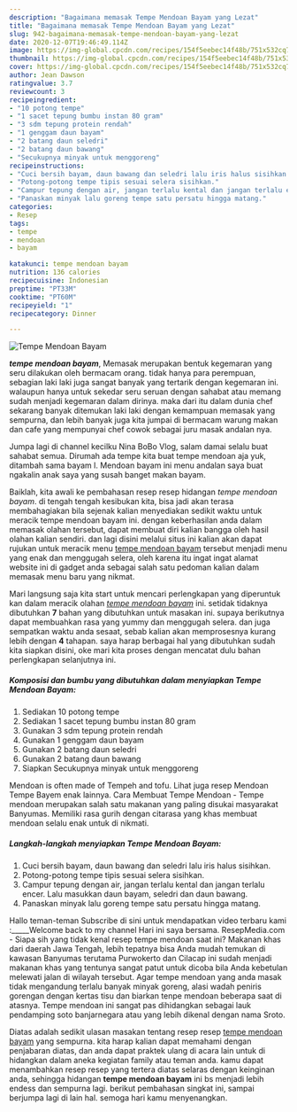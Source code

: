 ```yaml
---
description: "Bagaimana memasak Tempe Mendoan Bayam yang Lezat"
title: "Bagaimana memasak Tempe Mendoan Bayam yang Lezat"
slug: 942-bagaimana-memasak-tempe-mendoan-bayam-yang-lezat
date: 2020-12-07T19:46:49.114Z
image: https://img-global.cpcdn.com/recipes/154f5eebec14f48b/751x532cq70/tempe-mendoan-bayam-foto-resep-utama.jpg
thumbnail: https://img-global.cpcdn.com/recipes/154f5eebec14f48b/751x532cq70/tempe-mendoan-bayam-foto-resep-utama.jpg
cover: https://img-global.cpcdn.com/recipes/154f5eebec14f48b/751x532cq70/tempe-mendoan-bayam-foto-resep-utama.jpg
author: Jean Dawson
ratingvalue: 3.7
reviewcount: 3
recipeingredient:
- "10 potong tempe"
- "1 sacet tepung bumbu instan 80 gram"
- "3 sdm tepung protein rendah"
- "1 genggam daun bayam"
- "2 batang daun seledri"
- "2 batang daun bawang"
- "Secukupnya minyak untuk menggoreng"
recipeinstructions:
- "Cuci bersih bayam, daun bawang dan seledri lalu iris halus sisihkan."
- "Potong-potong tempe tipis sesuai selera sisihkan."
- "Campur tepung dengan air, jangan terlalu kental dan jangan terlalu encer. Lalu masukkan daun bayam, seledri dan daun bawang."
- "Panaskan minyak lalu goreng tempe satu persatu hingga matang."
categories:
- Resep
tags:
- tempe
- mendoan
- bayam

katakunci: tempe mendoan bayam 
nutrition: 136 calories
recipecuisine: Indonesian
preptime: "PT33M"
cooktime: "PT60M"
recipeyield: "1"
recipecategory: Dinner

---
```



![Tempe Mendoan Bayam](https://img-global.cpcdn.com/recipes/154f5eebec14f48b/751x532cq70/tempe-mendoan-bayam-foto-resep-utama.jpg)

<b><i>tempe mendoan bayam</i></b>, Memasak merupakan bentuk kegemaran yang seru dilakukan oleh bermacam orang. tidak hanya para perempuan, sebagian laki laki juga sangat banyak yang tertarik dengan kegemaran ini. walaupun hanya untuk sekedar seru seruan dengan sahabat atau memang sudah menjadi kegemaran dalam dirinya. maka dari itu dalam dunia chef sekarang banyak ditemukan laki laki dengan kemampuan memasak yang sempurna, dan lebih banyak juga kita jumpai di bermacam warung makan dan cafe yang mempunyai chef cowok sebagai juru masak andalan nya.

Jumpa lagi di channel kecilku Nina BoBo Vlog, salam damai selalu buat sahabat semua. Dirumah ada tempe kita buat tempe mendoan aja yuk, ditambah sama bayam l. Mendoan bayam ini menu andalan saya buat ngakalin anak saya yang susah banget makan bayam.

Baiklah, kita awali ke pembahasan resep resep hidangan <i>tempe mendoan bayam</i>. di tengah tengah kesibukan kita, bisa jadi akan terasa membahagiakan bila sejenak kalian menyediakan sedikit waktu untuk meracik tempe mendoan bayam ini. dengan keberhasilan anda dalam memasak olahan tersebut, dapat membuat diri kalian bangga oleh hasil olahan kalian sendiri. dan lagi disini melalui situs ini kalian akan dapat rujukan untuk meracik menu <u>tempe mendoan bayam</u> tersebut menjadi menu yang enak dan menggugah selera, oleh karena itu ingat ingat alamat website ini di gadget anda sebagai salah satu pedoman kalian dalam memasak menu baru yang nikmat.


Mari langsung saja kita start untuk mencari perlengkapan yang diperuntuk kan dalam meracik olahan <u><i>tempe mendoan bayam</i></u> ini. setidak tidaknya dibutuhkan <b>7</b> bahan yang dibutuhkan untuk masakan ini. supaya berikutnya dapat membuahkan rasa yang yummy dan menggugah selera. dan juga sempatkan waktu anda sesaat, sebab kalian akan memprosesnya kurang lebih dengan <b>4</b> tahapan. saya harap berbagai hal yang dibutuhkan sudah kita siapkan disini, oke mari kita proses dengan mencatat dulu bahan perlengkapan selanjutnya ini.

<!--inarticleads1-->

##### Komposisi dan bumbu yang dibutuhkan dalam menyiapkan Tempe Mendoan Bayam:

1. Sediakan 10 potong tempe
1. Sediakan 1 sacet tepung bumbu instan 80 gram
1. Gunakan 3 sdm tepung protein rendah
1. Gunakan 1 genggam daun bayam
1. Gunakan 2 batang daun seledri
1. Gunakan 2 batang daun bawang
1. Siapkan Secukupnya minyak untuk menggoreng


Mendoan is often made of Tempeh and tofu. Lihat juga resep Mendoan Tempe Bayem enak lainnya. Cara Membuat Tempe Mendoan - Tempe mendoan merupakan salah satu makanan yang paling disukai masyarakat Banyumas. Memiliki rasa gurih dengan citarasa yang khas membuat mendoan selalu enak untuk di nikmati. 

<!--inarticleads2-->

##### Langkah-langkah menyiapkan Tempe Mendoan Bayam:

1. Cuci bersih bayam, daun bawang dan seledri lalu iris halus sisihkan.
1. Potong-potong tempe tipis sesuai selera sisihkan.
1. Campur tepung dengan air, jangan terlalu kental dan jangan terlalu encer. Lalu masukkan daun bayam, seledri dan daun bawang.
1. Panaskan minyak lalu goreng tempe satu persatu hingga matang.


Hallo teman-teman Subscribe di sini untuk mendapatkan video terbaru kami :_____Welcome back to my channel Hari ini saya bersama. ResepMedia.com - Siapa sih yang tidak kenal resep tempe mendoan saat ini? Makanan khas dari daerah Jawa Tengah, lebih tepatnya bisa Anda mudah temukan di kawasan Banyumas terutama Purwokerto dan Cilacap ini sudah menjadi makanan khas yang tentunya sangat patut untuk dicoba bila Anda kebetulan melewati jalan di wilayah tersebut. Agar tempe mendoan yang anda masak tidak mengandung terlalu banyak minyak goreng, alasi wadah peniris gorengan dengan kertas tisu dan biarkan tenpe mendoan beberapa saat di atasnya. Tempe mendoan ini sangat pas dihidangkan sebagai lauk pendamping soto banjarnegara atau yang lebih dikenal dengan nama Sroto. 

Diatas adalah sedikit ulasan masakan tentang resep resep <u>tempe mendoan bayam</u> yang sempurna. kita harap kalian dapat memahami dengan penjabaran diatas, dan anda dapat praktek ulang di acara lain untuk di hidangkan dalam aneka kegiatan family atau teman anda. kamu dapat menambahkan resep resep yang tertera diatas selaras dengan keinginan anda, sehingga hidangan <b>tempe mendoan bayam</b> ini bs menjadi lebih endess dan sempurna lagi. berikut pembahasan singkat ini, sampai berjumpa lagi di lain hal. semoga hari kamu menyenangkan.
